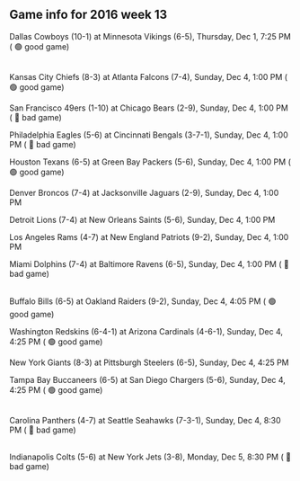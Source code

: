 ## Game info for 2016 week 13
Dallas Cowboys (10-1) at Minnesota Vikings (6-5), Thursday, Dec 1, 7:25 PM (	:green_circle: good game)

<br/>Kansas City Chiefs (8-3) at Atlanta Falcons (7-4), Sunday, Dec 4, 1:00 PM (	:green_circle: good game)

San Francisco 49ers (1-10) at Chicago Bears (2-9), Sunday, Dec 4, 1:00 PM (	:red_circle: bad game)

Philadelphia Eagles (5-6) at Cincinnati Bengals (3-7-1), Sunday, Dec 4, 1:00 PM (	:red_circle: bad game)

Houston Texans (6-5) at Green Bay Packers (5-6), Sunday, Dec 4, 1:00 PM (	:green_circle: good game)

Denver Broncos (7-4) at Jacksonville Jaguars (2-9), Sunday, Dec 4, 1:00 PM

Detroit Lions (7-4) at New Orleans Saints (5-6), Sunday, Dec 4, 1:00 PM

Los Angeles Rams (4-7) at New England Patriots (9-2), Sunday, Dec 4, 1:00 PM

Miami Dolphins (7-4) at Baltimore Ravens (6-5), Sunday, Dec 4, 1:00 PM (	:red_circle: bad game)

<br/>Buffalo Bills (6-5) at Oakland Raiders (9-2), Sunday, Dec 4, 4:05 PM (	:green_circle: good game)

Washington Redskins (6-4-1) at Arizona Cardinals (4-6-1), Sunday, Dec 4, 4:25 PM (	:green_circle: good game)

New York Giants (8-3) at Pittsburgh Steelers (6-5), Sunday, Dec 4, 4:25 PM

Tampa Bay Buccaneers (6-5) at San Diego Chargers (5-6), Sunday, Dec 4, 4:25 PM (	:green_circle: good game)

<br/>Carolina Panthers (4-7) at Seattle Seahawks (7-3-1), Sunday, Dec 4, 8:30 PM (	:red_circle: bad game)

<br/>Indianapolis Colts (5-6) at New York Jets (3-8), Monday, Dec 5, 8:30 PM (	:red_circle: bad game)

